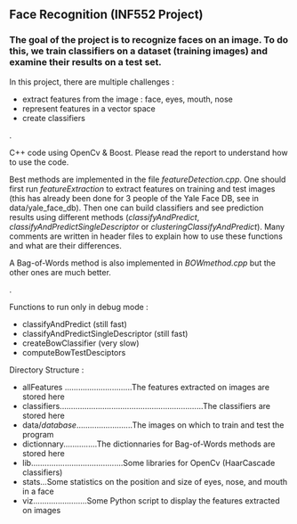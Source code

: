 ## Face Recognition (INF552 Project) ##

### The goal of the project is to recognize faces on an image. To do this, we train classifiers on a dataset (training images) and examine their results on a test set. ###

In this project, there are multiple challenges : 

- extract features from the image : face, eyes, mouth, nose
- represent features in a vector space
- create classifiers



.


C++ code using OpenCv & Boost.
Please read the report to understand how to use the code.

Best methods are implemented in the file *featureDetection.cpp*. One should first run *featureExtraction* to extract features on training and test images (this has already been done for 3 people of the Yale Face DB, see in data/yale_face_db). Then one can build classifiers and see prediction results using different methods (*classifyAndPredict*, *classifyAndPredictSingleDescriptor* or *clusteringClassifyAndPredict*). Many comments are written in header files to explain how to use these functions and what are their differences.

A Bag-of-Words method is also implemented in *BOWmethod.cpp* but the other ones are much better.

.
 
Functions to run only in debug mode :

- classifyAndPredict (still fast)
- classifyAndPredictSingleDescriptor (still fast)
- createBowClassifier (very slow)
- computeBowTestDesciptors


Directory Structure :

- allFeatures ..............................The features extracted on images are stored here
- classifiers................................................................The classifiers are stored here
- data/*database*.........................The images on which to train and test the program
- dictionnary...............The dictionnaries for Bag-of-Words methods are stored here
- lib.........................................Some libraries for OpenCv (HaarCascade classifiers)
- stats...Some statistics on the position and size of eyes, nose, and mouth in a face
- viz........................Some Python script to display the features extracted on images